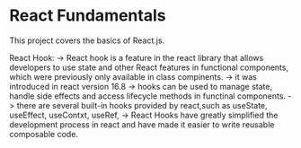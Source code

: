 # React Fundamentals

This project covers the basics of React.js.

React Hook:
-> React hook is a feature in the react library that allows developers to use state and other React features in functional components, which were previously only available in class compinents.
-> it was introduced in react version 16.8
-> hooks can be used to manage state, handle side effects and access lifecycle methods in functinal components.
-> there are several built-in hooks provided by react,such as useState, useEffect, useContxt, useRef,
-> React Hooks have greatly simplified the development process in react and have made it easier to write reusable composable code.
